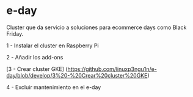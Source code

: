 # e-day

Cluster que da servicio a soluciones para ecommerce days como Black Friday.

1 - Instalar el cluster en Raspberry Pi

2 - Añadir los add-ons

[3 - Crear cluster GKE]  (https://github.com/linuxp3ngu1n/e-day/blob/develop/3%20-%20Crear%20cluster%20GKE)

4 - Excluir mantenimiento en el e-day
